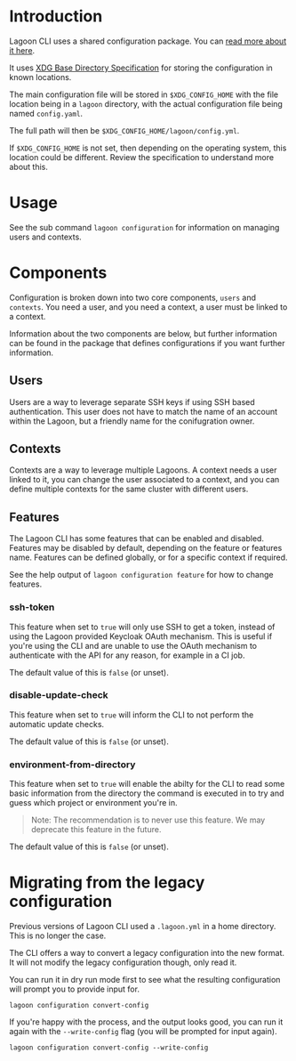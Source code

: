 # Introduction

Lagoon CLI uses a shared configuration package. You can [read more about it here](https://github.com/uselagoon/machinery/tree/main/utils/config).

It uses [XDG Base Directory Specification](https://specifications.freedesktop.org/basedir-spec/basedir-spec-latest.html) for storing the configuration in known locations.

The main configuration file will be stored in `$XDG_CONFIG_HOME` with the file location being in a `lagoon` directory, with the actual configuration file being named `config.yaml`.

The full path will then be `$XDG_CONFIG_HOME/lagoon/config.yml`. 

If `$XDG_CONFIG_HOME` is not set, then depending on the operating system, this location could be different. Review the specification to understand more about this.

# Usage

See the sub command `lagoon configuration` for information on managing users and contexts.

# Components

Configuration is broken down into two core components, `users` and `contexts`. You need a user, and you need a context, a user must be linked to a context.

Information about the two components are below, but further information can be found in the package that defines configurations if you want further information.

## Users

Users are a way to leverage separate SSH keys if using SSH based authentication. This user does not have to match the name of an account within the Lagoon, but a friendly name for the conifugration owner.

## Contexts

Contexts are a way to leverage multiple Lagoons. A context needs a user linked to it, you can change the user associated to a context, and you can define multiple contexts for the same cluster with different users.

## Features

The Lagoon CLI has some features that can be enabled and disabled. Features may be disabled by default, depending on the feature or features name. Features can be defined globally, or for a specific context if required.

See the help output of `lagoon configuration feature` for how to change features.

### ssh-token

This feature when set to `true` will only use SSH to get a token, instead of using the Lagoon provided Keycloak OAuth mechanism. This is useful if you're using the CLI and are unable to use the OAuth mechanism to authenticate with the API for any reason, for example in a CI job.

The default value of this is `false` (or unset).

### disable-update-check

This feature when set to `true` will inform the CLI to not perform the automatic update checks.

The default value of this is `false` (or unset).

### environment-from-directory

This feature when set to `true` will enable the abilty for the CLI to read some basic information from the directory the command is executed in to try and guess which project or environment you're in.

> Note: The recommendation is to never use this feature. We may deprecate this feature in the future.

The default value of this is `false` (or unset).

# Migrating from the legacy configuration

Previous versions of Lagoon CLI used a `.lagoon.yml` in a home directory. This is no longer the case. 

The CLI offers a way to convert a legacy configuration into the new format. It will not modify the legacy configuration though, only read it.

You can run it in dry run mode first to see what the resulting configuration will prompt you to provide input for.
```
lagoon configuration convert-config
```

If you're happy with the process, and the output looks good, you can run it again with the `--write-config` flag (you will be prompted for input again).
```
lagoon configuration convert-config --write-config
```